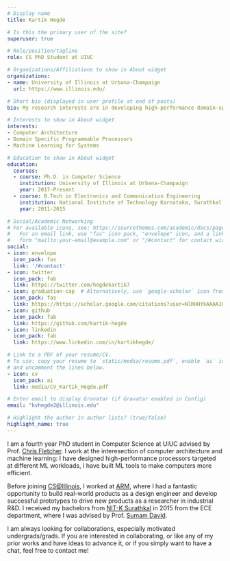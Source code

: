 ```yaml
---
# Display name
title: Kartik Hegde

# Is this the primary user of the site?
superuser: true

# Role/position/tagline
role: CS PhD Student at UIUC

# Organizations/Affiliations to show in About widget
organizations:
- name: University of Illinois at Urbana-Champaign
  url: https://www.illinois.edu/

# Short bio (displayed in user profile at end of posts)
bio: My research interests are in developing high-performance domain-specific programmable processors for modern data centres and cloud computing.

# Interests to show in About widget
interests:
- Computer Architecture
- Domain Specific Programmable Processors
- Machine Learning for Systems

# Education to show in About widget
education:
  courses:
  - course: Ph.D. in Computer Science
    institution: University of Illinois at Urbana-Champaign
    year: 2017-Present
  - course: B.Tech in Electronics and Communication Engineering
    institution: National Institute of Technology Karnataka, Surathkal
    year: 2011-2015

# Social/Academic Networking
# For available icons, see: https://sourcethemes.com/academic/docs/page-builder/#icons
#   For an email link, use "fas" icon pack, "envelope" icon, and a link in the
#   form "mailto:your-email@example.com" or "/#contact" for contact widget.
social:
- icon: envelope
  icon_pack: fas
  link: '/#contact'
- icon: twitter
  icon_pack: fab
  link: https://twitter.com/hegdekartik7
- icon: graduation-cap  # Alternatively, use `google-scholar` icon from `ai` icon pack
  icon_pack: fas
  link: https://https://scholar.google.com/citations?user=NlRHHYkAAAAJ&hl=en
- icon: github
  icon_pack: fab
  link: https://github.com/kartik-hegde
- icon: linkedin
  icon_pack: fab
  link: https://www.linkedin.com/in/kartikhegde/

# Link to a PDF of your resume/CV.
# To use: copy your resume to `static/media/resume.pdf`, enable `ai` icons in `params.toml`, 
# and uncomment the lines below.
- icon: cv
  icon_pack: ai
  link: media/CV_Kartik_Hegde.pdf

# Enter email to display Gravatar (if Gravatar enabled in Config)
email: "kvhegde2@illinois.edu"

# Highlight the author in author lists? (true/false)
highlight_name: true
---
```


I am a fourth year PhD student in Computer Science at UIUC advised by Prof. [Chris Fletcher](http://cwfletcher.net/). I work at the interesection of computer architecture and machine learning: I have designed high-performance processors targeted at different ML workloads, I have built ML tools to make computers more efficient.

Before joining [CS@Illinois](https://cs.illinois.edu/), I worked at [ARM](www.arm.com), where I had a fantastic opportunity to build real-world products as a design engineer and develop successful prototypes to drive new products as a researcher in industrial R&D. I received my bachelors from [NIT-K Surathkal](www.nitk.ac.in) in 2015 from the ECE department, where I was advised by Prof. [Sumam David](https://sumam.nitk.ac.in/).

<!-- As a Ph.D. student in computer architecture, I have been fascinated by the fundamental trade-off between specialization and programmability in processors. My core research interest is in finding sweet spots in that spectrum and strongly believe that it is the way forward beyond in post-Moore's era computing. I regularly write about my vision about the future of computing in my blog. -->

I am always looking for collaborations, especially motivated undergrads/grads. If you are interested in collaborating, or like any of my prior works and have ideas to advance it, or if you simply want to have a chat, feel free to contact me!

<!-- {{< icon name="download" pack="fas" >}} Download my {{< staticref "media/CV_Kartik_Hegde.pdf" "newtab" >}}resumé{{< /staticref >}}. -->
